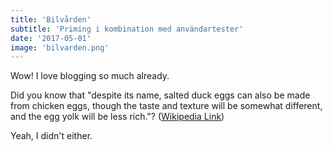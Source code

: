 ```yaml
---
title: 'Bilvården'
subtitle: 'Priming i kombination med användartester'
date: '2017-05-01'
image: 'bilvarden.png'
---
```


Wow! I love blogging so much already.

Did you know that "despite its name, salted duck eggs can also be made from
chicken eggs, though the taste and texture will be somewhat different, and the
egg yolk will be less rich."?
([Wikipedia Link](http://en.wikipedia.org/wiki/Salted_duck_egg))

Yeah, I didn't either.
